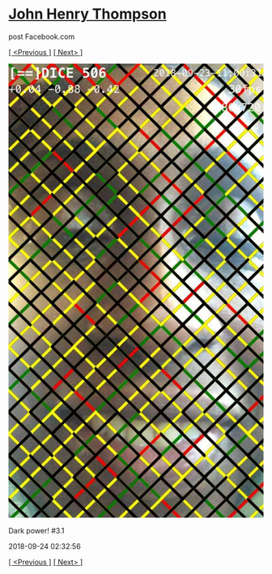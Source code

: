 # [John Henry Thompson](../README.md)
post Facebook.com

[[ <Previous ]](2018-09-24-4.md) [[ Next> ]](2018-09-24-6.md)

[![](../media/2018-09-24/Timeline-Photos-Dark-power-3-1.jpg)](../README.md)

Dark power! #3.1

2018-09-24 02:32:56

[[ <Previous ]](2018-09-24-4.md) [[ Next> ]](2018-09-24-6.md)